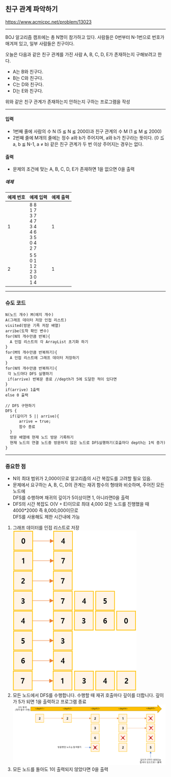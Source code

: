 ## 친구 관계 파악하기
https://www.acmicpc.net/problem/13023

-----
BOJ 알고리즘 캠프에는 총 N명이 참가하고 있다. 사람들은 0번부터 N-1번으로 번호가 매겨져 있고, 일부 사람들은 친구이다.

오늘은 다음과 같은 친구 관계를 가진 사람 A, B, C, D, E가 존재하는지 구해보려고 한다.

- A는 B와 친구다.
- B는 C와 친구다.
- C는 D와 친구다.
- D는 E와 친구다.

위와 같은 친구 관계가 존재하는지 안하는지 구하는 프로그램을 작성

-----
#### 입력
- 1번째 줄에 사람의 수 N (5 ≦ N ≦ 2000)과 친구 관계의 수 M (1 ≦ M ≦ 2000)
- 2번째 줄에 M개의 줄에는 정수 a와 b가 주어지며, a와 b가 친구라는 뜻이다. (0 ≦ a, b ≦ N-1, a ≠ b) 같은 친구 관계가 두 번 이상 주어지는 경우는 없다.

#### 출력
- 문제의 조건에 맞는 A, B, C, D, E가 존재하면 1을 없으면 0을 출력

##### 예제
| 예제 번호 | 예제 입력                                                                       | 예제 출력 |
|:------|:----------------------------------------------------------------------------|-------|
| 1     | 8 8 <br> 1 7 <br> 3 7 <br> 4 7 <br> 3 4 <br> 4 6 <br> 3 5 <br> 0 4 <br> 2 7 | 1     |
| 2     | 5 5 <br> 0 1 <br> 1 2 <br> 2 3 <br> 3 0 <br> 1 4                            | 1     |


-----
### 슈도 코드
  ```
N(노드 개수) M(에지 개수)
A(그래프 데이터 저장 인접 리스트)
visited(방문 기족 저장 배열)
arribe(도착 확인 변수)
for(N의 개수만큼 반복){
    A 인접 리스트의 각 ArrayList 초기화 하기
}
for(M의 개수만큼 반복하기){
    A 인접 리스트에 그래프 데이터 저장하기
}
for(N의 개수만큼 반복하기){
   각 노드마다 DFS 실행하기
   if(arrive) 반복문 종료 //depth가 5에 도달한 적이 있다면
}
if(arrive) 1출력
else 0 출력

// DFS 구현하기
DFS {
    if(깊이가 5 || arrive){
        arrive = true;
        함수 종료
    }
    방문 배열에 현재 노드 방문 기록하기
    현재 노드의 연결 노드중 방문하지 않은 노드로 DFS실행하기(호출마다 depth는 1씩 증가)
}

  ```
-----
### 중요한 점
- N의 최대 범위가 2,000이므로 알고리즘의 시간 복잡도를 고려할 필요 있음.
- 문제에서 요구하는 A, B, C, D의 관계는 재귀 함수의 형태와 비슷하며, 주어진 모든 노드에  
DFS를 수행하며 재귀의 깊이가 5이상이면 1, 아니라면0을 출력
- DFS의 시간 복잡도 O(V + E)이므로 최대 4,000 모든 노드를 진행했을 때 4000*2000 즉 8,000,000이므로  
 DFS를 사용해도 제한 시간내에 가능  

1. 그래프 데이터를 인접 리스트로 저장  
![img_5.png](img_5.png)
2. 모든 노드에서 DFS를 수행합니다. 수행할 때 재귀 호출마다 깊이를 더합니다. 깊이가 5가 되면 1을 출력하고 프로그램 종료  
![img_6.png](img_6.png)
3. 모든 노드를 돌아도 1이 출력되지 않았다면 0을 출력